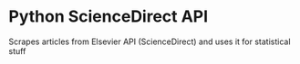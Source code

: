 # Python ScienceDirect API
Scrapes articles from Elsevier API (ScienceDirect) and uses it for statistical stuff
